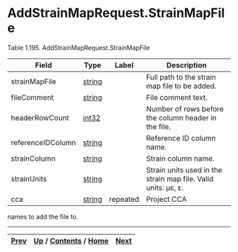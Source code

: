 # AddStrainMapRequest.StrainMapFile

Table 1.195. AddStrainMapRequest.StrainMapFile

Field| Type| Label| Description  
---|---|---|---  
strainMapFile| [string](ch01s11.md "gRPC Scalar Value Types")|  | Full path to the strain map file to be added.   
fileComment| [string](ch01s11.md "gRPC Scalar Value Types")|  | File comment text.   
headerRowCount| [int32](ch01s11.md "gRPC Scalar Value Types")|  | Number of rows before the column header in the file.   
referenceIDColumn| [string](ch01s11.md "gRPC Scalar Value Types")|  | Reference ID column name.   
strainColumn| [string](ch01s11.md "gRPC Scalar Value Types")|  | Strain column name.   
strainUnits| [string](ch01s11.md "gRPC Scalar Value Types")|  | Strain units used in the strain map file. Valid units: µε, ε.   
cca| [string](ch01s11.md "gRPC Scalar Value Types")| repeated| Project CCA
names to add the file to.  
  
  

* * *

[Prev](ch01s09s03.md) | [Up](ch01s09s03.md) / [Contents](index.md) / [Home](../../index.htm)|  [Next](ch01s09s03s03.md)  
---|---|---

